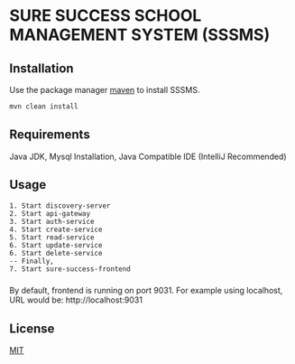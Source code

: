 # SURE SUCCESS SCHOOL MANAGEMENT SYSTEM (SSSMS)

## Installation

Use the package manager [maven](https://maven.apache.org/) to install SSSMS.

```bash
mvn clean install
```

## Requirements
Java JDK, Mysql Installation, Java Compatible IDE (IntelliJ Recommended)

## Usage
```
1. Start discovery-server
2. Start api-gateway
3. Start auth-service
4. Start create-service
5. Start read-service
6. Start update-service
6. Start delete-service
-- Finally,
7. Start sure-success-frontend
```
###
By default, frontend is running on port 9031. For example using localhost, URL would be: http://localhost:9031


## License
[MIT](https://choosealicense.com/licenses/mit/)